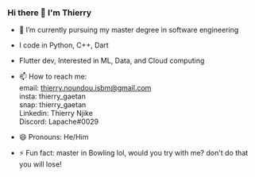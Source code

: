 ### Hi there 👋 I'm Thierry

<!--
**Thierrynjike/ThierryNjike** is a ✨ _special_ ✨ repository because its `README.md` (this file) appears on your GitHub profile.

Here are some ideas to get you started:
-->

- 🌱 I’m currently pursuing my master degree in software engineering
- I code in Python, C++, Dart
- Flutter dev, Interested in ML, Data, and Cloud computing

- 📫 How to reach me: <br>
  email: thierry.noundou.isbm@gmail.com <br>
  insta: thierry_gaetan <br>
  snap: thierry_gaetan <br>
  Linkedin: Thierry Njike <br>
  Discord: Lapache#0029 <br>
- 😄 Pronouns: He/Him

- ⚡ Fun fact: master in Bowling lol, would you try with me? don't do that you will lose!

